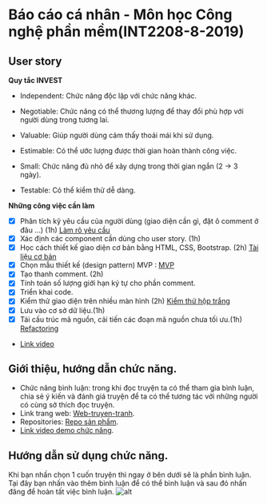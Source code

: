 # Báo cáo cá nhân - Môn học Công nghệ phần mềm(INT2208-8-2019)

## User story

**Quy tắc INVEST**

- Independent: Chức năng độc lập với chức năng khác.

- Negotiable: Chức năng có thể thương lượng để thay đổi phù hợp với người dùng trong tương lai.

- Valuable: Giúp người dùng cảm thấy thoải mái khi sử dụng.

- Estimable: Có thể ước lượng được thời gian hoàn thành công việc.

- Small: Chức năng đủ nhỏ để xây dựng trong thời gian ngắn (2 -> 3 ngày).

- Testable: Có thể kiểm thử dễ dàng.

**Những công việc cần làm**

- [x] Phân tích kỹ yêu cầu của người dùng (giao diện cần gì, đặt ô comment ở đâu ...) (1h)
       [Làm rõ yêu cầu](https://docs.google.com/document/d/1a4i_31R8WBUAnF91syr1FwBpKoAiTY6rEJt1xWjb74M/edit#heading=h.fvjpas4blmex)
- [x] Xác định các component cần dùng cho user story. (1h)
- [x] Học cách thiết kế giao diện cơ bản bằng HTML, CSS, Bootstrap. (2h)
       [Tài liệu cơ bản](https://www.w3schools.com)
- [x] Chọn mẫu thiết kế (design pattern) MVP : [MVP](https://docs.google.com/document/d/1a4i_31R8WBUAnF91syr1FwBpKoAiTY6rEJt1xWjb74M/edit#heading=h.pkfkm4eut27p)
- [x] Tạo thanh comment. (2h)
- [x] Tính toán số lượng giới hạn ký tự cho phần comment.
- [x] Triển khai code. 
- [x] Kiểm thử giao diện trên nhiều màn hình (2h)
       [Kiểm thử hộp trắng](https://docs.google.com/document/d/1a4i_31R8WBUAnF91syr1FwBpKoAiTY6rEJt1xWjb74M/edit?fbclid=IwAR2RKT8WWnwXfrP30tY3u2ylD1AWJlfZV5B1npknln1boppF-TUEkdcFl98#heading=h.ryzy80x4sqk1)
- [x] Lưu vào cơ sở dữ liệu.(1h)
- [x] Tái cấu trúc mã nguồn, cải tiến các đoạn mã nguồn chưa tối ưu.(1h)
       [Refactoring](https://docs.google.com/document/d/1a4i_31R8WBUAnF91syr1FwBpKoAiTY6rEJt1xWjb74M/edit?fbclid=IwAR2RKT8WWnwXfrP30tY3u2ylD1AWJlfZV5B1npknln1boppF-TUEkdcFl98#heading=h.bxti8dsihgwm)

- [Link video](https://www.youtube.com/watch?v=cQyWsZ6cyDQ&feature=youtu.be)

## Giới thiệu, hướng dẫn chức năng.
- Chức năng bình luận: trong khi đọc truyện ta có thể tham gia bình luận, chia sẻ ý kiến và đánh giá truyện để ta có thể tương tác với những người có cùng sở thích đọc truyện.
 - Link trang web: [Web-truyen-tranh](https://afternoon-gorge-98922.herokuapp.com/).
 - Repositories: [Repo sản phẩm](https://github.com/phamhung99/Website-truyen-tranh).
 - [Link video demo chức năng](https://www.youtube.com/watch?v=cQyWsZ6cyDQ&feature=youtu.be).
 
 ## Hướng dẫn sử dụng chức năng.
  Khi bạn nhấn chọn 1 cuốn truyện thì ngay ở bên dưới sẽ là phần bình luận. 
  Tại đây bạn nhấn vào thêm bình luận để có thể bình luận và sau đó nhấn đăng để hoàn tất việc bình luận.
  ![alt](https://github.com/SkyHunter666/SoftwareEngineering-2019/blob/master/Comment.png)
  

